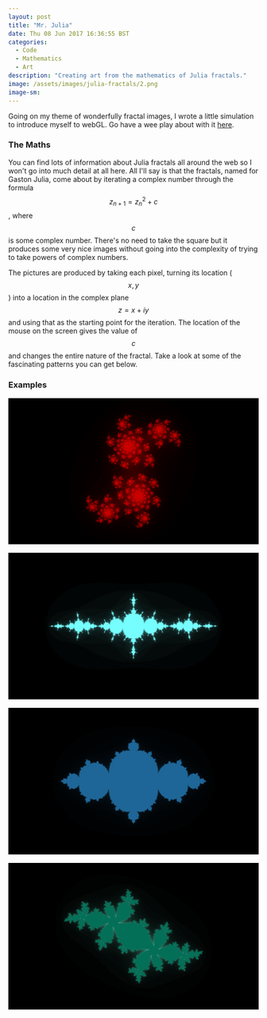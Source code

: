 ```yaml
---
layout: post
title: "Mr. Julia"
date: Thu 08 Jun 2017 16:36:55 BST
categories:
  - Code
  - Mathematics
  - Art
description: "Creating art from the mathematics of Julia fractals."
image: /assets/images/julia-fractals/2.png
image-sm:
---
```


Going on my theme of wonderfully fractal images, I wrote a little simulation to introduce myself to webGL. Go have a wee play about with it [here](http://jamiejquinn.com/webGL-Julia-Fractal/).

### The Maths
You can find lots of information about Julia fractals all around the web so I won't go into much detail at all here. All I'll say is that the fractals, named for Gaston Julia, come about by iterating a complex number through the formula
$$z_{n+1} = z_n^2 + c$$,
where $$c$$ is some complex number. There's no need to take the square but it produces some very nice images without going into the complexity of trying to take powers of complex numbers.

The pictures are produced by taking each pixel, turning its location ($$x, y$$) into a location in the complex plane $$z = x+ iy$$ and using that as the starting point for the iteration. The location of the mouse on the screen gives the value of $$c$$ and changes the entire nature of the fractal. Take a look at some of the fascinating patterns you can get below.

### Examples

![](/assets/images/julia-fractals/1.png)

![](/assets/images/julia-fractals/3.png)

![](/assets/images/julia-fractals/4.png)

![](/assets/images/julia-fractals/5.png)

